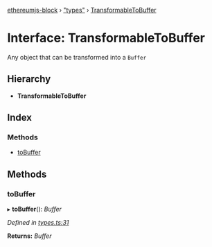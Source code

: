 [ethereumjs-block](../README.md) › ["types"](../modules/_types_.md) › [TransformableToBuffer](_types_.transformabletobuffer.md)

# Interface: TransformableToBuffer

Any object that can be transformed into a `Buffer`

## Hierarchy

* **TransformableToBuffer**

## Index

### Methods

* [toBuffer](_types_.transformabletobuffer.md#tobuffer)

## Methods

###  toBuffer

▸ **toBuffer**(): *Buffer*

*Defined in [types.ts:31](https://github.com/ethereumjs/ethereumjs-vm/blob/master/packages/block/src/types.ts#L31)*

**Returns:** *Buffer*
